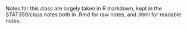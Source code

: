 Notes for this class are largely taken in R markdown, kept in the STAT359/class notes both in .Rmd for raw notes, and .html for readable notes.